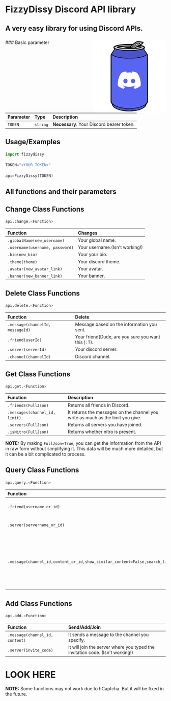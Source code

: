 
# FizzyDissy Discord API library

## A very easy library for using Discord APIs.
###
<img align="right" width="229px" src="logo.png">
### Basic parameter

| Parameter | Type     | Description                |
| :-------- | :------- | :------------------------- |
| `TOKEN` | `string` | **Necessary**. Your Discord bearer token. |

## Usage/Examples

```Python
import fizzydissy

TOKEN="<YOUR_TOKEN>"

api=FizzyDissy(TOKEN)
```

## All functions and their parameters

## Change Class Functions
```Python
api.change.<Function>
```
| Function |  Changes                |
| :--------| :------------------------- |
| `.globalName(new_username)` | Your global name. |
| `.username(username, password)` | Your username.(Isn't working!) |
| `.bio(new_bio)` | Your your bio. |
| `.theme(theme)` | Your discord theme. |
| `.avatar(new_avatar_link)` | Your avatar. |
| `.banner(new_banner_link)` | Your banner. |

## Delete Class Functions
```Python
api.delete.<Function>
```
| Function |  Delete                |
| :--------| :------------------------- |
| `.message(channelId, messageId)` |Message based on the information you sent. |
| `.friend(userId)` | Your friend(Dude, are you sure you want this ): ?). |
| `.server(serverId)` | Your discord server. |
| `.channel(channelId)` | Discord channel. |

## Get Class Functions
```Python
api.get.<Function>
```
| Function |  Description                |
| :--------| :------------------------- |
| `.friends(FullJson)` | Returns all friends in Discord. |
| `.messages(channel_id, limit)` |It returns the messages on the channel you write as much as the limit you give.|
| `.servers(FullJson)` | Returns all servers you have joined. |
| `.isNitro(FullJson)` | Returns whether nitro is present. |

**NOTE:** By making ```FullJson=True```, you can get the information from the API in raw form without simplifying it. This data will be much more detailed, but it can be a bit complicated to process.

## Query Class Functions
```Python
api.query.<Function>
```
| Function |  Query                |
| :--------| :------------------------- |
| `.friend(username_or_id)` |Queries a friend by name or id. |
| `.server(servername_or_id)` |Queries a server by name or id. |
| `.message(channel_id,content_or_id,show_similar_content=False,search_limit)`|Queries the message according to its content or id. You can customise your query with extra parameters.|

## Add Class Functions
```Python
api.add.<Function>
```
| Function |  Send/Add/Join             |
| :--------| :------------------------- |
| `.message(channel_id, content)` |It sends a message to the channel you specify.|
| `.server(invite_code)` | It will join the server where you typed the invitation code. (Isn't working!) |

# LOOK HERE
**NOTE:** Some functions may not work due to hCaptcha. But it will be fixed in the future.
